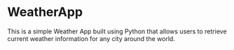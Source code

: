 # WeatherApp
This is a simple Weather App built using Python that allows users to retrieve current weather information for any city around the world. 
